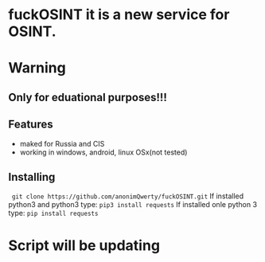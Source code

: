 # fuckOSINT it is a new service for OSINT.
# Warning 
## Only for eduational purposes!!!
## Features
 * maked for Russia and CIS
 * working in windows, android, linux OSx(not tested)


## Installing
 ``` git clone https://github.com/anonimQwerty/fuckOSINT.git```
 If installed python3 and python3 type:
 ```pip3 install requests```
 If installed onle python 3 type:
 ```pip install requests```
 
 # Script will be updating
